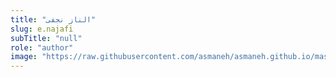 ```yaml
--- 
title: "الناز نجفی" 
slug: e.najafi 
subTitle: "null" 
role: "author" 
image: "https://raw.githubusercontent.com/asmaneh/asmaneh.github.io/master/assets/img/authors/e.najafi.jfif" 
--- 
```

